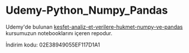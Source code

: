 # Udemy-Python_Numpy_Pandas

Udemy'de bulunan [kesfet-analiz-et-verilere-hukmet-numpy-ve-pandas](https://www.udemy.com/course/kesfet-analiz-et-verilere-hukmet-numpy-ve-pandas-kursu/) kursumuzun notebooklarını içeren repodur.

İndirim kodu: 02E38949055EF117D1A1
